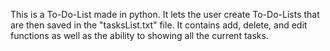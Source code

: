 This is a To-Do-List made in python. It lets the user create To-Do-Lists that are then saved in the "tasksList.txt" file. It contains add, delete, and edit functions as well as the ability to showing all the current tasks. 
